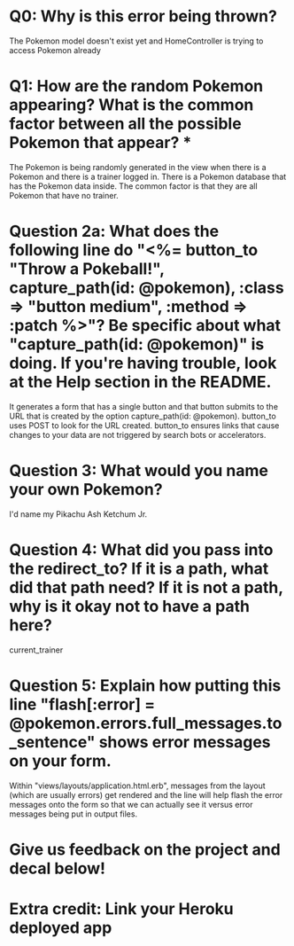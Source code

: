 # Q0: Why is this error being thrown?
  The Pokemon model doesn't exist yet and HomeController is trying to access Pokemon already
# Q1: How are the random Pokemon appearing? What is the common factor between all the possible Pokemon that appear? *
  The Pokemon is being randomly generated in the view when there is a Pokemon and there is a trainer logged in. There is a Pokemon database that has the Pokemon data inside. The common factor is that they are all Pokemon that have no trainer.
# Question 2a: What does the following line do "<%= button_to "Throw a Pokeball!", capture_path(id: @pokemon), :class => "button medium", :method => :patch %>"? Be specific about what "capture_path(id: @pokemon)" is doing. If you're having trouble, look at the Help section in the README.
  It generates a form that has a single button and that button submits to the URL that is created by the option capture_path(id: @pokemon). button_to uses POST to look for the URL created. button_to ensures links that cause changes to your data are not triggered by search bots or accelerators.
# Question 3: What would you name your own Pokemon?
  I'd name my Pikachu Ash Ketchum Jr.
# Question 4: What did you pass into the redirect_to? If it is a path, what did that path need? If it is not a path, why is it okay not to have a path here?
  current_trainer
# Question 5: Explain how putting this line "flash[:error] = @pokemon.errors.full_messages.to_sentence" shows error messages on your form.
  Within "views/layouts/application.html.erb", messages from the layout (which are usually errors) get rendered and the line will help flash the error messages onto the form so that we can actually see it versus error messages being put in output files.
# Give us feedback on the project and decal below!

# Extra credit: Link your Heroku deployed app
